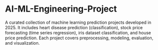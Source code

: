 # AI-ML-Engineering-Project
A curated collection of machine learning prediction projects developed in 2025. It includes heart disease prediction (classification), stock price forecasting (time series regression), iris dataset classification, and house price prediction. Each project covers preprocessing, modeling, evaluation, and visualization.
